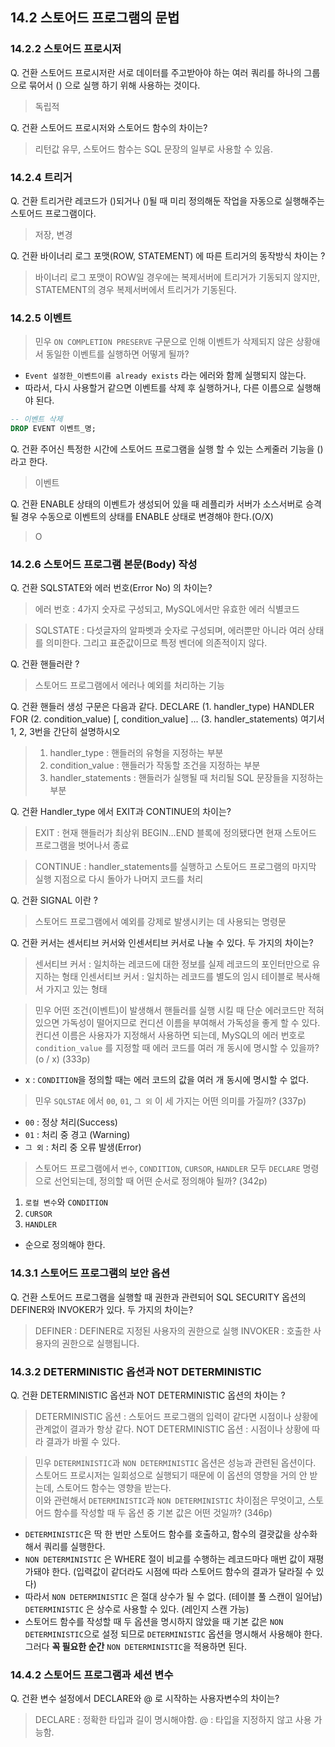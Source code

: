 
## 14.2 스토어드 프로그램의 문법
### 14.2.2 스토어드 프로시저
Q. 건환 스토어드 프로시저란 서로 데이터를 주고받아야 하는 여러 쿼리를 하나의 그룹으로 묶어서 () 으로 실행 하기 위해 사용하는 것이다.
> 독립적

Q. 건환 스토어드 프로시저와 스토어드 함수의 차이는?
> 리턴값 유무, 스토어드 함수는
> SQL 문장의 일부로 사용할 수 있음.

### 14.2.4 트리거
Q. 건환 트리거란 레코드가 ()되거나 ()될 때 미리 정의해둔 작업을 자동으로 실행해주는 스토어드 프로그램이다.
> 저장, 변경

Q. 건환 바이너리 로그 포맷(ROW, STATEMENT) 에 따른 트리거의 동작방식 차이는 ?
> 바이너리 로그 포맷이 ROW일 경우에는 복제서버에 트리거가 기동되지 않지만, STATEMENT의 경우 복제서버에서 트리거가 기동된다.

### 14.2.5 이벤트
> 민우 `ON COMPLETION PRESERVE` 구문으로 인해 이벤트가 삭제되지 않은 상황애서 동일한 이벤트를 실행하면 어떻게 될까?
>
- `Event 설정한_이벤트이름 already exists` 라는 에러와 함께 실행되지 않는다.
- 따라서, 다시 사용할거 같으면 이벤트를 삭제 후 실행하거나, 다른 이름으로 실행해야 된다.

```sql
-- 이벤트 삭제
DROP EVENT 이벤트_명;
```

Q. 건환 주어신 특정한 시간에 스토어드 프로그램을 실행 할 수 있는 스케줄러 기능을 () 라고 한다.
> 이벤트

Q. 건환 ENABLE 상태의 이벤트가 생성되어 있을 때 레플리카 서버가 소스서버로 승격 될 경우 수동으로 이벤트의 상태를 ENABLE 상태로 변경해야 한다.(O/X)
> O

### 14.2.6 스토어드 프로그램 본문(Body) 작성
Q. 건환 SQLSTATE와 에러 번호(Error No) 의 차이는? 
> 에러 번호 : 4가지 숫자로 구성되고, MySQL에서만 유효한 에러 식별코드

> SQLSTATE : 다섯글자의 알파벳과 숫자로 구성되며, 에러뿐만 아니라 여러 상태를 의미한다. 그리고 표준값이므로 특정 벤더에 의존적이지 않다.

Q. 건환 핸들러란 ? 
> 스토어드 프로그램에서 에러나 예외를 처리하는 기능

Q. 건환 핸들러 생성 구문은 다음과 같다.
DECLARE (1. handler_type) HANDLER
FOR (2. condition_value) [, condition_value] ...
(3. handler_statements)
여기서 1, 2, 3번을 간단히 설명하시오

> 1. handler_type : 핸들러의 유형을 지정하는 부분
> 2. condition_value : 핸들러가 작동할 조건을 지정하는 부분
> 3. handler_statements : 핸들러가 실행될 때 처리될 SQL 문장들을 지정하는 부분

Q. 건환 Handler_type 에서 EXIT과 CONTINUE의 차이는?
> EXIT : 현재 핸들러가 최상위 BEGIN…END 블록에 정의됐다면 현재 스토어드 프로그램을 벗어나서 종료

> CONTINUE : handler_statements를 실행하고 스토어드 프로그램의 마지막 실행 지점으로 다시 돌아가 나머지 코드를 처리

Q. 건환 SIGNAL 이란 ?
> 스토어드 프로그램에서 예외를 강제로 발생시키는 데 사용되는 명령문

Q. 건환 커서는 센서티브 커서와 인센서티브 커서로 나눌 수 있다. 두 가지의 차이는?
> 센서티브 커서 : 일치하는 레코드에 대한 정보를 실제 레코드의 포인터만으로 유지하는 형태
> 인센서티브 커서 : 일치하는 레코드를 별도의 임시 테이블로 복사해서 가지고 있는 형태

> 민우 어떤 조건(이벤트)이 발생해서 핸들러를 실행 시킬 때 단순 에러코드만 적혀있으면 가독성이 떨어지므로 컨디션 이름을 부여해서 가독성을 좋게 할 수 있다.  
> 컨디션 이름은 사용자가 지정해서 사용하면 되는데, MySQL의 에러 번호로 `condition_value` 를 지정할 때 에러 코드를 여러 개 동시에 명시할 수 있을까? (o / x) (333p)
>
- x : `CONDITION`을 정의할 때는 에러 코드의 값을 여러 개 동시에 명시할 수 없다.

> 민우 `SQLSTAE` 에서 `00`, `01`, `그 외` 이 세 가지는 어떤 의미를 가질까? (337p)
>
- `00` : 정상 처리(Success)
- `01` : 처리 중 경고 (Warning)
- `그 외` : 처리 중 오류 발생(Error)

> 스토어드 프로그램에서 `변수`, `CONDITION`, `CURSOR`, `HANDLER` 모두 `DECLARE` 명령으로 선언되는데, 정의할 때 어떤 순서로 정의해야 될까? (342p)
>
1. `로컬 변수`와 `CONDITION`
2. `CURSOR`
3. `HANDLER`
- 순으로 정의해야 한다.

### 14.3.1 스토어드 프로그램의 보안 옵션
Q. 건환 스토어드 프로그램을 실행할 때 권한과 관련되어 SQL SECURITY 옵션의 DEFINER와 INVOKER가 있다. 두 가지의 차이는?
> DEFINER : DEFINER로 지정된 사용자의 권한으로 실행
> INVOKER : 호출한 사용자의 권한으로 실행됩니다.

### 14.3.2 DETERMINISTIC 옵션과 NOT DETERMINISTIC
Q. 건환 DETERMINISTIC 옵션과 NOT DETERMINISTIC 옵션의 차이는 ?
> DETERMINISTIC 옵션 : 스토어드 프로그램의 입력이 같다면 시점이나 상황에 관계없이 결과가 항상 같다.
> NOT DETERMINISTIC 옵션 : 시점이나 상황에 따라 결과가 바뀔 수 있다.

> 민우 `DETERMINISTIC`과 `NON DETERMINISTIC` 옵션은 성능과 관련된 옵션이다. \
> 스토어드 프로시저는 일회성으로 실행되기 때문에 이 옵션의 영향을 거의 안 받는데, 스토어드 함수는 영향을 받는다. \
> 이와 관련해서 `DETERMINISTIC`과 `NON DETERMINISTIC` 차이점은 무엇이고, 스토어드 함수를 작성할 때 두 옵션 중 기본 값은 어떤 것일까? (346p)
>
- `DETERMINISTIC`은 딱 한 번만 스토어드 함수를 호출하고, 함수의 결괏값을 상수화해서 쿼리를 실행한다. 
- `NON DETERMINISTIC` 은 WHERE 절이 비교를 수행하는 레코드마다 매번 값이 재평가돼야 한다. (입력값이 같더라도 시점에 따라 스토어드 함수의 결과가 달라질 수 있다)
- 따라서 `NON DETERMINISTIC` 은 절대 상수가 될 수 없다. (테이블 풀 스캔이 일어남)
  `DETERMINISTIC` 은 상수로 사용할 수 있다. (레인지 스캔 가능)
- 스토어드 함수를 작성할 때 두 옵션을 명시하지 않았을 때 기본 값은 `NON DETERMINISTIC`으로 설정 되므로 `DETERMINISTIC` 옵션을 명시해서 사용해야 한다. \
 그러다 **꼭 필요한 순간** `NON DETERMINISTIC`을 적용하면 된다.

### 14.4.2 스토어드 프로그램과 세션 변수
Q. 건환 변수 설정에서 DECLARE와 @ 로 시작하는 사용자변수의 차이는?
> DECLARE : 정확한 타입과 길이 명시해야함.
> @ : 타입을 지정하지 않고 사용 가능함.
